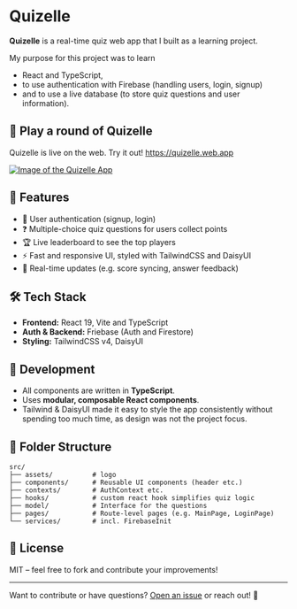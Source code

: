 # Quizelle

**Quizelle** is a real-time quiz web app that I built as a learning project.

My purpose for this project was to learn

- React and TypeScript,
- to use authentication with Firebase (handling users, login, signup)
- and to use a live database (to store quiz questions and user information).

## 🚀 Play a round of Quizelle

Quizelle is live on the web. Try it out!
<a href="https://quizelle.web.app"  target="_blank">
https://quizelle.web.app
</a>

<a href="https://quizelle.web.app"  target="_blank">
<img src="https://github.com/jonasclick/hosting-images/blob/main/MainPageQuizelle.png?raw=true"  alt="Image of the Quizelle App"  style="max-width: 100%; height: auto;">
</a>

## 🔭 Features

- 🔐 User authentication (signup, login)
- ❓ Multiple-choice quiz questions for users collect points
- 🏆 Live leaderboard to see the top players
- ⚡ Fast and responsive UI, styled with TailwindCSS and DaisyUI
- 🔄 Real-time updates (e.g. score syncing, answer feedback)

## 🛠️ Tech Stack

- **Frontend:** React 19, Vite and TypeScript
- **Auth & Backend:** Friebase (Auth and Firestore)
- **Styling:** TailwindCSS v4, DaisyUI

## 🧪 Development

- All components are written in **TypeScript**.
- Uses **modular, composable React components**.
- Tailwind & DaisyUI made it easy to style the app consistently without spending too much time, as design was not the project focus.

## 📁 Folder Structure

```
src/
├── assets/          # logo
├── components/      # Reusable UI components (header etc.)
├── contexts/        # AuthContext etc.
├── hooks/           # custom react hook simplifies quiz logic
├── model/           # Interface for the questions
├── pages/           # Route-level pages (e.g. MainPage, LoginPage)
└── services/        # incl. FirebaseInit
```

## 🧯 License

MIT – feel free to fork and contribute your improvements!

---

Want to contribute or have questions? [Open an issue](https://github.com/jonasclick/Quizelle/issues) or reach out! 🚀
